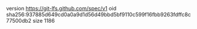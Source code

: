 version https://git-lfs.github.com/spec/v1
oid sha256:937885d649cd0a0a9d1d56d49bbd5bf9110c599f16fbb9263fdffc8c77500db2
size 1186
